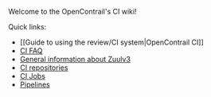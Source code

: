 Welcome to the OpenContrail's CI wiki!



Quick links:
* [[Guide to using the review/CI system|OpenContrail CI]]
* [CI FAQ](https://github.com/Juniper/contrail-project-config/wiki/OpenContrail-CI-FAQ)
* [General information about Zuulv3](https://github.com/Juniper/contrail-project-config/wiki/General-Zuulv3-information)
* [CI repositories](https://github.com/Juniper/contrail-project-config/wiki/Repositories)
* [CI Jobs](https://github.com/Juniper/contrail-project-config/wiki/CI-jobs)
* [Pipelines](https://github.com/Juniper/contrail-project-config/wiki/Pipelines)